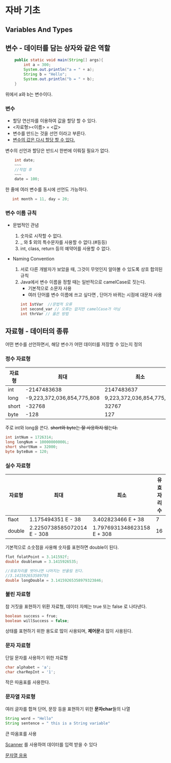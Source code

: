 # 자바 기초

## Variables And Types

## 변수 - 데이터를 담는 상자와 같은 역할
```java
    public static void main(String[] args){
        int a = 300;
        System.out.println("a = " + a);
        String b = "Hello";
        System.out.println("b = " + b);
    }
```
위에서 a와 b는 변수이다.

### 변수
- 할당 연산자를 이용하여 값을 할당 할 수 있다.
- <자료형><이름> = <값>
- 변수를 만드는 것을 선언 이라고 부른다.
- [변수의 값은 다시 할당 할 수 있다.](./Reallocation.md)  

변수의 선언과 할당은 반드시 한번에 이뤄질 필요가 없다.
```java
    int date;
    ~~~
    //작업 후
    ~~~
    date = 100;
```
한 줄에 여러 변수를 동시에 선언도 가능하다.
 ```java
    int month = 11, day = 20;
```

### 변수 이름 규칙
- 문법적인 관념
    1. 숫자로 시작할 수 없다.
    2. _ 와 $ 외의 특수문자를 사용할 수 없다.(#등등)
    3. int, class, return 등의 예약어를 사용할 수 없다.

- Naming Convention
    1. 서로 다른 개발자가 보았을 때, 그것이 무엇인지 알아볼 수 있도록 상호 합의된 규칙
    2. Java에서 변수 이름을 정할 때는 일반적으로 camelCase로 짓는다.
        - 기본적으로 소문자 사용
        - 여러 단어를 변수 이름에 쓰고 싶다면 , 단어가 바뀌는 시점에 대문자 사용
        ```java
        int 1stVar  //문법적 오류
        int second_var // 오류는 없지만 camelCase가 아님
        int thrVar // 옳은 방법
        ```


## 자료형 - 데이터의 종류
어떤 변수를 선언하면서, 해당 변수가 어떤 데이터를 저장할 수 있는지 정의

### 정수 자료형
|  자료형 |  최대 |  최소 |
|---|---|---|
|  int |  -2147483638 | 2147483637  |
| long  |  -9,223,372,036,854,775,808 | 9,223,372,036,854,775,807  |
| short  | -32768  | 32767  |
| byte  |  -128 |  127 |

주로 int와 long을 쓴다. ~~short와 byte는 잘 사용하지 않는다.~~
```java
int intNum = 1726314;
long longNum = 10000000000L;
short shortNum = 32000;
byte byteBum = 120;
```

### 실수 자료형

|  자료형 |  최대 |  최소 |  유효자리수 |
|---|---|---|---|
|  flaot |  1.175494351 E - 38 | 3.402823466 E + 38  | 7|
| double  |  2.2250738585072014 E - 308 | 1.7976931348623158 E + 308  | 16 |

기본적으로 소숫점을 사용해 숫자를 표현하면 double이 된다.
```java
flot folatPoint = 3.141592f;
double doublenum = 3.1415926535;

//유효자리를 벗어나면 나머지는 반올림 된다.
//3.141592653589793
double longDouble = 3.14159265358979323846;


```

### 불린 자료형

참 거짓을 표현하기 위환 자료형, 데이터 자체는 true 또는 false 로 나타낸다.
```java
boolean success = frue;
boolean willSuccess = false;
```
상태를 표현하기 위한 용도로 많이 사용되며, **제어문**과 많이 사용된다.

### 문자 자료형
단일 문자를 사용하기 위한 자료형
```java
char alphabet = 'a';
char charRepInt = '1';
```
작은 따옴표를 사용한다.

### 문자열 자료형
여러 글자를 합쳐 단어, 문장 등을 표현하기 위한 **문자char**들의 나열
```java
String word = "Hello"
String sentence = " this is a String variable"
```
큰 따옴표를 사용

[Scanner](./Scanner.md) 를 사용하여 데이터를 입력 받을 수 있다


[문자열 응용](./StringApplication.md)  
 








